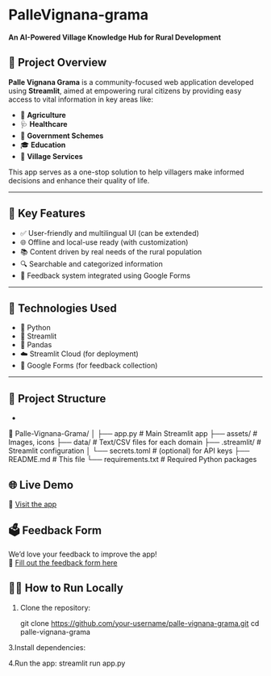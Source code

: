 # PalleVignana-grama

**An AI-Powered Village Knowledge Hub for Rural Development**

## 📌 Project Overview

**Palle Vignana Grama** is a community-focused web application developed using **Streamlit**, aimed at empowering rural citizens by providing easy access to vital information in key areas like:

- 🚜 **Agriculture**
- 🩺 **Healthcare**
- 📜 **Government Schemes**
- 🎓 **Education**
- 🔧 **Village Services**

This app serves as a one-stop solution to help villagers make informed decisions and enhance their quality of life.

---

## 🎯 Key Features

- ✅ User-friendly and multilingual UI (can be extended)
- 🌐 Offline and local-use ready (with customization)
- 📚 Content driven by real needs of the rural population
- 🔍 Searchable and categorized information
- 📝 Feedback system integrated using Google Forms

---

## 🚀 Technologies Used

- 🐍 Python
- 🎨 Streamlit
- 📁 Pandas
- ☁️ Streamlit Cloud (for deployment)
- 📝 Google Forms (for feedback collection)

---

## 📂 Project Structure
-
📁 Palle-Vignana-Grama/
│
├── app.py # Main Streamlit app
├── assets/ # Images, icons
├── data/ # Text/CSV files for each domain
├── .streamlit/ # Streamlit configuration
│ └── secrets.toml # (optional) for API keys
├── README.md # This file
└── requirements.txt # Required Python packages

## 🌐 Live Demo

🔗 [Visit the app](https://palle-vignana-grama.streamlit.app)



## 🗳️ Feedback Form

We’d love your feedback to improve the app!  
📝 [Fill out the feedback form here](https://docs.google.com/forms/d/e/1FAIpQLSdN_Z979gHa0GY2M-9RGSCW1xglR-oCiX5U38Xs2kjWZORu3A/viewform?usp=sharing&ouid=116296426095824531162)


## 👩‍💻 How to Run Locally

1. Clone the repository:
   
   git clone https://github.com/your-username/palle-vignana-grama.git
   cd palle-vignana-grama

3.Install dependencies:

4.Run the app:  streamlit run app.py



